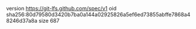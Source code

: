 version https://git-lfs.github.com/spec/v1
oid sha256:80d79580d3420b7ba0a144a02925826a5ef6ed73855abffe7868a48246d37a8a
size 687

